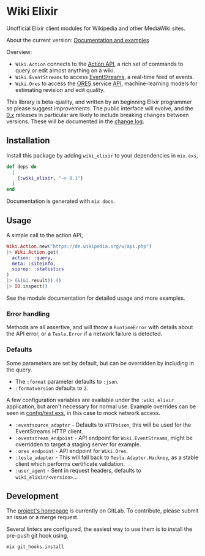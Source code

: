 # Wiki Elixir

Unofficial Elixir client modules for Wikipedia and other MediaWiki sites.

About the current version: [Documentation and examples](https://hexdocs.pm/wiki_elixir/api-reference.html)

Overview:
* `Wiki.Action` connects to the [Action API](https://www.mediawiki.org/wiki/Special:MyLanguage/API:Main_page),
a rich set of commands to query or edit almost anything on a wiki.
* `Wiki.EventStreams` to access [EventStreams](https://wikitech.wikimedia.org/wiki/Event_Platform/EventStreams),
a real-time feed of events.
* `Wiki.Ores` to access the [ORES](https://www.mediawiki.org/wiki/ORES) service [API](https://ores.wikimedia.org/v3/),
machine-learning models for estimating revision and edit quality.

This library is beta-quality, and written by an beginning Elixir programmer so
please suggest improvements.  The public interface will evolve, and the
[0.x](https://semver.org/) releases in particular are likely to include breaking changes
between versions.  These will be documented in the [change log](CHANGELOG.md).

## Installation

Install this package by adding `wiki_elixir` to your dependencies in `mix.exs`,

```elixir
def deps do
  [
    {:wiki_elixir, "~> 0.1"}
  ]
end
```

Documentation is generated with `mix docs`.

## Usage

A simple call to the action API,

```elixir
Wiki.Action.new("https://de.wikipedia.org/w/api.php")
|> Wiki.Action.get(
  action: :query,
  meta: :siteinfo,
  siprop: :statistics
)
|> (&(&1.result)).()
|> IO.inspect()
```

See the module documentation for detailed usage and more examples.

### Error handling

Methods are all assertive, and will throw a `RuntimeError` with details about the
API error, or a `Tesla.Error` if a network failure is detected.

### Defaults

Some parameters are set by default, but can be overridden by including in the query.

* The `:format` parameter defaults to `:json`.
* `:formatversion` defaults to `2`.

A few configuration variables are available under the `:wiki_elixir` application,
but aren't necessary for normal use.  Example overrides can be seen in
[config/test.exs](config/test.exs), in this case to mock network access.

* `:eventsource_adapter` - Defaults to `HTTPoison`, this will be used for the
EventStreams HTTP client.
* `:eventstream_endpoint` - API endpoint for `Wiki.EventStreams`, might be
overridden to target a staging server for example.
* `:ores_endpoint` - API endpoint for `Wiki.Ores`.
* `:tesla_adapter` - This will fall back to `Tesla.Adapter.Hackney`, as a stable
client which performs certificate validation.
* `:user_agent` - Sent in request headers, defaults to `wiki_elixir/<version>`...

## Development

The [project's homepage](https://gitlab.com/adamwight/wiki_elixir) is currently on GitLab.
To contribute, please submit an issue or a merge request.

Several linters are configured, the easiest way to use them is to install the
pre-push git hook using,

```shell script
mix git_hooks.install
```
